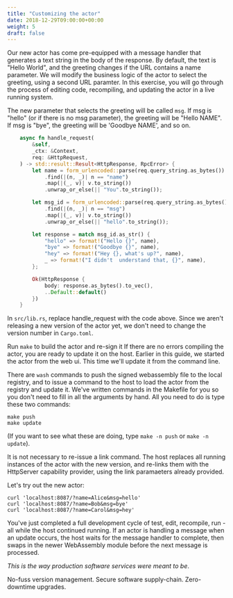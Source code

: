 ```yaml
---
title: "Customizing the actor"
date: 2018-12-29T09:00:00+00:00
weight: 5
draft: false
---
```


Our new actor has come pre-equipped with a message handler that generates a text string in the body of the response. By default, the text is "Hello World", and the greeting changes if the URL contains a name parameter. We will modify the business logic of the actor to select the greeting, using a second URL paramter. In this exercise, you will go through the process of editing code, recompiling, and updating the actor in a live running system.

The new parameter that selects the greeting will be called `msg`. If msg is "hello" (or if there is no msg parameter), the greeting will be "Hello NAME". If msg is "bye", the greeting will be 'Goodbye NAME', and so on.  

```rust
    async fn handle_request(
        &self,
        _ctx: &Context,
        req: &HttpRequest,
    ) -> std::result::Result<HttpResponse, RpcError> {
        let name = form_urlencoded::parse(req.query_string.as_bytes())
            .find(|(n, _)| n == "name")
            .map(|(_, v)| v.to_string())
            .unwrap_or_else(|| "You".to_string());

        let msg_id = form_urlencoded::parse(req.query_string.as_bytes())
            .find(|(n, _)| n == "msg")
            .map(|(_, v)| v.to_string())
            .unwrap_or_else(|| "hello".to_string());

        let response = match msg_id.as_str() {
            "hello" => format!("Hello {}", name),
            "bye" => format!("Goodbye {}", name),
            "hey" => format!("Hey {}, what's up?", name),
            _ => format!("I didn't  understand that, {}", name),
        };

        Ok(HttpResponse {
            body: response.as_bytes().to_vec(),
            ..Default::default()
        })
    }
```

In `src/lib.rs`, replace handle_request with the code above. Since we aren't releasing a new version of the actor yet, we don't need to change the version number in `Cargo.toml`.

Run `make` to build the actor and re-sign it  If there are no errors compiling the actor, you are ready to update it on the host. Earlier in this guide, we started the actor from the web ui. This time we'll update it from the command line.

There are `wash` commands to push the signed webassembly file to the local registry, and to issue a command to the host to load the actor from the registry and update it. We've written commands in the Makefile for you so you don't need to fill in all the arguments by hand. All you need to do is type these two commands:

```
make push
make update
```

(If you want to see what these are doing, type `make -n push` or `make -n update`).

It is not necessary to re-issue a link command. The host replaces all running instances of the actor with the new version, and re-links them with the HttpServer capability provider, using the link paramaeters already provided.


Let's try out the new actor:

```
curl 'localhost:8087/?name=Alice&msg=hello'
curl 'localhost:8087/?name=Bob&msg=bye'
curl 'localhost:8087/?name=Carol&msg=hey'
```

You've just completed a full development cycle of test, edit, recompile, run - all while the host continued running. If an actor is handling a message when an update occurs, the host waits for the message handler to complete, then swaps in the newer WebAssembly module before the next message is processed. 

_This is the way production software services were meant to be_. 

No-fuss version management. Secure software supply-chain.
Zero-downtime upgrades.
